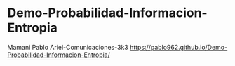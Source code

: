 # Demo-Probabilidad-Informacion-Entropia
Mamani Pablo Ariel-Comunicaciones-3k3
https://pablo962.github.io/Demo-Probabilidad-Informacion-Entropia/ 
